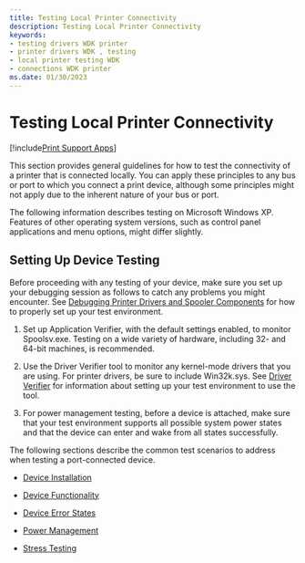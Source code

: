 ```yaml
---
title: Testing Local Printer Connectivity
description: Testing Local Printer Connectivity
keywords:
- testing drivers WDK printer
- printer drivers WDK , testing
- local printer testing WDK
- connections WDK printer
ms.date: 01/30/2023
---
```


# Testing Local Printer Connectivity

[!include[Print Support Apps](../includes/print-support-apps.md)]

This section provides general guidelines for how to test the connectivity of a printer that is connected locally. You can apply these principles to any bus or port to which you connect a print device, although some principles might not apply due to the inherent nature of your bus or port.

The following information describes testing on Microsoft Windows XP. Features of other operating system versions, such as control panel applications and menu options, might differ slightly.

## Setting Up Device Testing

Before proceeding with any testing of your device, make sure you set up your debugging session as follows to catch any problems you might encounter. See [Debugging Printer Drivers and Spooler Components](debugging-printer-drivers-and-spooler-components.md) for how to properly set up your test environment.

1. Set up Application Verifier, with the default settings enabled, to monitor Spoolsv.exe. Testing on a wide variety of hardware, including 32- and 64-bit machines, is recommended.

1. Use the Driver Verifier tool to monitor any kernel-mode drivers that you are using. For printer drivers, be sure to include Win32k.sys. See [Driver Verifier](../devtest/driver-verifier.md) for information about setting up your test environment to use the tool.

1. For power management testing, before a device is attached, make sure that your test environment supports all possible system power states and that the device can enter and wake from all states successfully.

The following sections describe the common test scenarios to address when testing a port-connected device.

- [Device Installation](device-installation.md)

- [Device Functionality](testing-device-functionality.md)

- [Device Error States](device-error-states.md)

- [Power Management](power-management.md)

- [Stress Testing](stress-testing.md)
